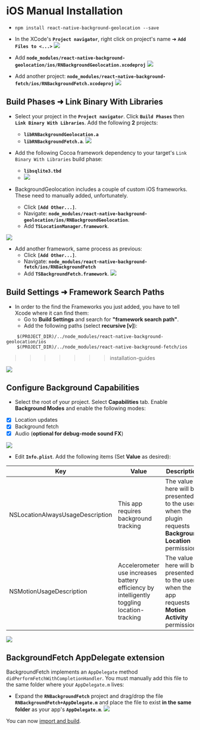 
# iOS Manual Installation

- `npm install react-native-background-geolocation --save`

- In the XCode's **`Project navigator`**, right click on project's name ➜ **`Add Files to <...>`**
![](https://www.dropbox.com/s/nmih1sc9hgygpvu/react-native-background-geolocation-install-1.png?dl=1)

- Add **`node_modules/react-native-background-geolocation/ios/RNBackgroundGeolocation.xcodeproj`** 
![](https://www.dropbox.com/s/5rscl79kbrctouq/react-native-background-geolocation-install-2.png?dl=1)

- Add another project:  **`node_modules/react-native-background-fetch/ios/RNBackgroundFetch.xcodeproj`** 
![](https://dl.dropboxusercontent.com/u/2319755/react-native-background-fetch/INSTALL/step3.png?dl=1)

## Build Phases ➜ Link Binary With Libraries

- Select your project in the **`Project navigator`**. Click **`Build Phases`** then **`Link Binary With Libraries`**. Add the following **2** projects: 
    - **`libRNBackgroundGeolocation.a`**
    - **`libRNBackgroundFetch.a`**.
![](https://www.dropbox.com/s/her9t33sencaca1/react-native-background-geolocation-install-3.png?dl=1)

- Add the following Cocoa framework dependency to your target's `Link Binary With Libraries` build phase:
    - **`libsqlite3.tbd`**
    - ![](https://www.dropbox.com/s/ael6c66br8m4kzt/Screenshot%202016-09-22%2010.03.56.png?dl=1)

- BackgroundGeolocation includes a couple of custom iOS frameworks.  These need to manually added, unfortunately.
    - Click **`[Add Other...]`**.  
    - Navigate: **`node_modules/react-native-background-geolocation/ios/RNBackgroundGeolocation`**.  
    - Add **`TSLocationManager.framework`**. 

![](https://www.dropbox.com/s/momp8ghaotc3x8l/react-native-background-geolocation-install-4.png?dl=1)

- Add another framework, same process as previous: 
    - Click **`[Add Other...]`**. 
    - Navigate: **`node_modules/react-native-background-fetch/ios/RNBackgroundFetch`**
    - Add **`TSBackgroundFetch.framework`**.
![](https://dl.dropboxusercontent.com/u/2319755/react-native-background-fetch/INSTALL/step5.png?dl=1)

## Build Settings ➜ Framework Search Paths

- In order to the find the Frameworks you just added, you have to tell Xcode where it can find them:  
    - Go to **Build Settings** and search for **"framework search path"**.
    - Add the following paths (select **recursive [v]**): 

```
    $(PROJECT_DIR)/../node_modules/react-native-background-geolocation/ios
    $(PROJECT_DIR)/../node_modules/react-native-background-fetch/ios
```
>>>>>>> installation-guides

![](https://www.dropbox.com/s/6hwo0mk10q2dk71/Screenshot%202016-09-22%2008.49.04.png?dl=1)

## Configure Background Capabilities

- Select the root of your project.  Select **Capabilities** tab.  Enable **Background Modes** and enable the following modes:

- [x] Location updates
- [x] Background fetch
- [x] Audio (**optional for debug-mode sound FX**)

![](https://www.dropbox.com/s/a4xieyd0h38xklu/Screenshot%202016-09-22%2008.12.51.png?dl=1)

- Edit **`Info.plist`**.  Add the following items (Set **Value** as desired): 

| Key | Value | Description |
|---|---|---|
| NSLocationAlwaysUsageDescription | This app requires background tracking | The value here will be presented to the user when the plugin requests **Background Location** permission | 
| NSMotionUsageDescription | Accelerometer use increases battery efficiency by intelligently toggling location-tracking | The value here will be presented to the user when the app requests **Motion Activity** permission.|

![](https://www.dropbox.com/s/j7udsab7brlj4yk/Screenshot%202016-09-22%2008.33.53.png?dl=1)

## BackgroundFetch AppDelegate extension

BackgroundFetch implements an `AppDelegate` method `didPerformFetchWithCompletionHandler`.  You must manually add this file to the same folder where your `AppDelegate.m` lives:

- Expand the **`RNBackgroundFetch`** project and drag/drop the file **`RNBackgroundFetch+AppDelegate.m`** and place the file to exist **in the same folder** as your app's **`AppDelegate.m`**.
![](https://dl.dropboxusercontent.com/u/2319755/react-native-background-fetch/INSTALL/step7.png?dl=1)

You can now [import and build](../README.md#example).
